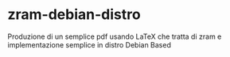 # zram-debian-distro
Produzione di un semplice pdf usando LaTeX che tratta di zram e implementazione semplice in distro Debian Based

